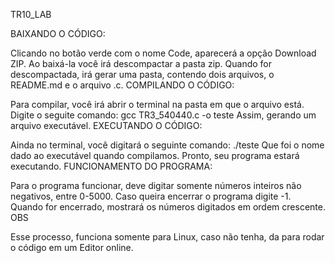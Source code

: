 
TR10_LAB

BAIXANDO O CÓDIGO:

Clicando no botão verde com o nome Code, aparecerá a opção Download ZIP.
Ao baixá-la você irá descompactar a pasta zip. Quando for descompactada, irá gerar uma pasta, contendo dois arquivos, o README.md e o arquivo .c.
COMPILANDO O CÓDIGO:

Para compilar, você irá abrir o terminal na pasta em que o arquivo está.
Digite o seguite comando: gcc TR3_540440.c -o teste
Assim, gerando um arquivo executável.
EXECUTANDO O CÓDIGO:

Ainda no terminal, você digitará o seguinte comando: ./teste
Que foi o nome dado ao executável quando compilamos.
Pronto, seu programa estará executando.
FUNCIONAMENTO DO PROGRAMA:

Para o programa funcionar, deve digitar somente números inteiros não negativos, entre 0-5000.
Caso queira encerrar o programa digite -1.
Quando for encerrado, mostrará os números digitados em ordem crescente.
OBS

Esse processo, funciona somente para Linux, caso não tenha, da para rodar o código em um Editor online.
